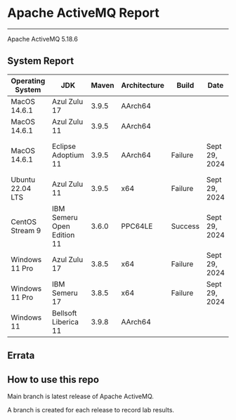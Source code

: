 # Apache ActiveMQ Report
--- 

Apache ActiveMQ 5.18.6

## System Report

| Operating System    | JDK       | Maven | Architecture | Build | Date  | Notes |
|---------------------|-----------|-------|--------------|-------|-------|-------|
| MacOS 14.6.1          | Azul Zulu 17   | 3.9.5 | AArch64      |  |  |  |
| MacOS 14.6.1          | Azul Zulu 11   | 3.9.5 | AArch64      |  |  |  |
| MacOS 14.6.1          | Eclipse Adoptium 11   | 3.9.5 | AArch64      | Failure | Sept 29, 2024 | Multiple Unit test failures, MQTT protocol, HTTP protocol support, All Jar bundle, RAR, Web Demo, and assembly test. |
| Ubuntu 22.04 LTS    | Azul Zulu 11   | 3.9.5 | x64      | Failure | Sept 29, 2024 | Multiple Unit test failures, AMQP, All Jar bundle, and assembly test. |
| CentOS Stream 9     | IBM Semeru Open Edition 11 | 3.6.0 | PPC64LE      | Success | Sept 29, 2024 | Few unit test failurs in ActiveMQ: Unit Tests and Web Demo. Build completed in 3:52h |
| Windows 11 Pro      | Azul Zulu 17 | 3.8.5 | x64      | Failure | Sept 29, 2024 | Tests stalled on JournalArchieveTest testRecoveryOnArchieveFailure |
| Windows 11 Pro      | IBM Semeru 17 | 3.8.5 | x64      | Failure | Sept 29, 2024 | Tests stalled on JournalArchieveTest testRecoveryOnArchieveFailure |
| Windows 11       | Bellsoft Liberica 11 | 3.9.8 | AArch64      |  |  |  |


## Errata


## How to use this repo

Main branch is latest release of Apache ActiveMQ.

A branch is created for each release to record lab results.
